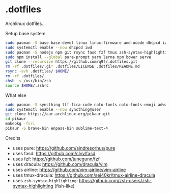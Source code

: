 # .dotfiles
Archlinux dotfiles.

Setup base system

```bash
sudo pacman -S base base-devel linux linux-firmware amd-ucode dhcpcd iwd curl zsh vim xorg xorg-xinit xautolock i3 ttf-dejavu man-pages man-db dmenu polkit xdg-utils
sudo systemctl enable --now dhcpcd iwd
sudo pacman -S nodejs npm git rsync fasd fzf tmux zsh-syntax-highlighting openssh keychain ruby btop neofetch terminator
sudo npm install --global pure-prompt yarn lerna npm bower serve
git clone --recursive https://github.com/q9f/.dotfiles.git
rm -rf .dotfiles/.gi* .dotfiles/LICENSE .dotfiles/README.md
rsync -avh .dotfiles/ $HOME/
rm -rf .dotfiles/
chsh -s /usr/bin/zsh
source $HOME/.zshrc
```

What else

```bash
sudo pacman -S syncthing ttf-fira-code noto-fonts noto-fonts-emoji adwaita-icon-theme cups cups-pdf ranger okular shotwell pinta scrot caja meld mtr code obsidian hplip signal-desktop
sudo systemctl enable --now syncthing@user
git clone https://aur.archlinux.org/pikaur.git
cd pikaur
makepkg -fsri
pikaur -S brave-bin enpass-bin sublime-text-4
```

Credits

- uses pure: https://github.com/sindresorhus/pure
- uses fasd: https://github.com/clvv/fasd
- uses fzf: https://github.com/junegunn/fzf
- uses dracula: https://github.com/dracula/vim
- uses airline: https://github.com/vim-airline/vim-airline
- uses tmux-dracula: https://github.com/sei40kr/tmux-airline-dracula
- uses `zsh-syntax-highlighting`: https://github.com/zsh-users/zsh-syntax-highlighting (fish-like)
